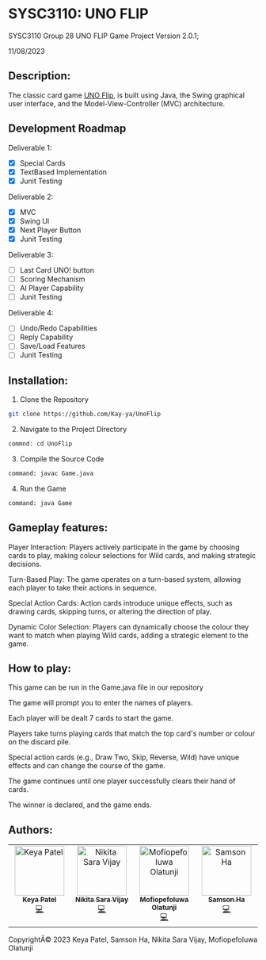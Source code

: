 # SYSC3110: UNO FLIP
SYSC3110 Group 28 UNO FLIP Game Project Version 2.0.1;

11/08/2023
    
## Description:

The classic card game [UNO Flip](https://en.wikipedia.org/wiki/Uno_Flip!), is built using Java, the Swing graphical user interface, and the Model-View-Controller (MVC) architecture. 

## Development Roadmap

Deliverable 1:
- [x] Special Cards
- [x] TextBased Implementation
- [x] Junit Testing

Deliverable 2:
- [x] MVC
- [x] Swing UI
- [x] Next Player Button
- [x] Junit Testing

Deliverable 3:
- [ ] Last Card UNO! button
- [ ] Scoring Mechanism
- [ ] AI Player Capability
- [ ] Junit Testing 

Deliverable 4:
- [ ] Undo/Redo Capabilities
- [ ] Reply Capability
- [ ] Save/Load Features
- [ ] Junit Testing
      
## Installation:

1. Clone the Repository
```bash
git clone https://github.com/Kay-ya/UnoFlip
```
2. Navigate to the Project Directory
```bash
commnd: cd UnoFlip

```
3. Compile the Source Code
```bash
command: javac Game.java

```
4. Run the Game
```bash
command: java Game

```

## Gameplay features:

Player Interaction: Players actively participate in the game by choosing cards to play, making colour selections for Wild cards, and making strategic decisions.

Turn-Based Play: The game operates on a turn-based system, allowing each player to take their actions in sequence.

Special Action Cards: Action cards introduce unique effects, such as drawing cards, skipping turns, or altering the direction of play.

Dynamic Color Selection: Players can dynamically choose the colour they want to match when playing Wild cards, adding a strategic element to the game.


## How to play:
This game can be run in the Game.java file in our repository

The game will prompt you to enter the names of players.

Each player will be dealt 7 cards to start the game.

Players take turns playing cards that match the top card's number or colour on the discard pile.

Special action cards (e.g., Draw Two, Skip, Reverse, Wild) have unique effects and can change the course of the game.

The game continues until one player successfully clears their hand of cards.

The winner is declared, and the game ends.

## Authors:

<table>
  <tbody>
    <tr>
      <td align="center" valign="top" width="25%"><a href="https://github.com/Kay-ya"><img src="https://avatars.githubusercontent.com/u/62533585?v=4?s=100" width="100px;" alt="Keya Patel"/><br /><sub><b>Keya Patel</b></sub></a><br /><a href="https://github.com/Kay-ya/UnoFlip/commits?author=Kay-ya" title="">💻</a></td>
      <td align="center" valign="top" width="25%"><a href="https://github.com/nikitasv457"><img src="https://avatars.githubusercontent.com/u/147352295?v=4?s=100" width="100px;" alt="Nikita Sara Vijay"/><br /><sub><b>Nikita Sara Vijay</b></sub></a><br /><a href="https://github.com/Kay-ya/UnoFlip/commits?author=nikitasv457" title="Code">💻</a> </td>
      <td align="center" valign="top" width="25%"><a href="https://github.com/Fiop3"><img src="https://avatars.githubusercontent.com/u/92556363?v=4?s=100" width="100px;" alt="Mofiopefoluwa Olatunji"/><br /><sub><b>Mofiopefoluwa Olatunji</b></sub></a><br /><a href="https://github.com/Kay-ya/UnoFlip/commits?author=Fiop3" title="Code">💻</a></td>
      <td align="center" valign="top" width="25%"><a href="https://github.com/SamsonHa2"><img src="https://avatars.githubusercontent.com/u/56209528?v=4?s=100" width="100px;" alt="Samson Ha"/><br /><sub><b>Samson Ha</b></sub></a><br /><a href="https://github.com/Kay-ya/UnoFlip/commits?author=SamsonHa2" title="Code">💻</a></td>
    </tr>
  </tbody>
</table>

CopyrightÂ© 2023 Keya Patel, Samson Ha, Nikita Sara Vijay, Mofiopefoluwa Olatunji

    
